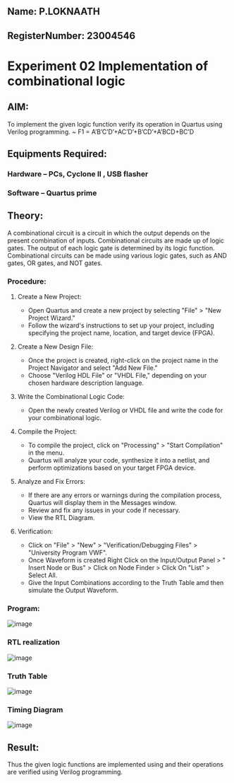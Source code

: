 ## Name: P.LOKNAATH
## RegisterNumber: 23004546


# Experiment 02 Implementation of combinational logic

 
## AIM:

To implement the given logic function verify its operation in Quartus using Verilog programming.
  ~ F1 = A’B’C’D’+AC’D’+B’CD’+A’BCD+BC’D

 
 
 
## Equipments Required:

### Hardware – PCs, Cyclone II , USB flasher
### Software – Quartus prime



## Theory: 

A combinational circuit is a circuit in which the output depends on the present combination of inputs. Combinational circuits are made up of logic gates. The output of each logic gate is determined by its logic function. Combinational circuits can be made using various logic gates, such as AND gates, OR gates, and NOT gates.


### Procedure:
1. Create a New Project:
   - Open Quartus and create a new project by selecting "File" > "New Project Wizard."
   - Follow the wizard's instructions to set up your project, including specifying the project name, location, and target device (FPGA).

2. Create a New Design File:
   - Once the project is created, right-click on the project name in the Project Navigator and select "Add New File."
   - Choose "Verilog HDL File" or "VHDL File," depending on your chosen hardware description language.

3. Write the Combinational Logic Code:
   - Open the newly created Verilog or VHDL file and write the code for your combinational logic.   
     
4. Compile the Project:
   - To compile the project, click on "Processing" > "Start Compilation" in the menu.
   - Quartus will analyze your code, synthesize it into a netlist, and perform optimizations based on your target FPGA device.

5. Analyze and Fix Errors:
   - If there are any errors or warnings during the compilation process, Quartus will display them in the Messages window.
   - Review and fix any issues in your code if necessary.
   - View the RTL Diagram.

6. Verification:
   - Click on "File" > "New" > "Verification/Debugging Files" > "University Program VWF".
   - Once Waveform is created Right Click on the Input/Output Panel > " Insert Node or Bus" > Click on Node Finder > Click On "List" > Select All.
   - Give the Input Combinations according to the Truth Table amd then simulate the Output Waveform.

### Program:

![image](https://github.com/Loknaath-P/Experiment--02-Implementation-of-combinational-logic-/assets/139841683/93896a89-55e4-4907-9346-2d2d32512ab6)

   



### RTL realization

![image](https://github.com/Loknaath-P/Experiment--02-Implementation-of-combinational-logic-/assets/139841683/38bf58bd-360d-4139-8903-ce98981a615c)


### Truth Table

![image](https://github.com/Loknaath-P/Experiment--02-Implementation-of-combinational-logic-/assets/139841683/22b7a74b-d01b-4599-a2e0-d6d8f991f87d)


### Timing Diagram

![image](https://github.com/Loknaath-P/Experiment--02-Implementation-of-combinational-logic-/assets/139841683/e02c6126-6232-4c4a-b3a8-44eda3fa2a1a)



## Result:
Thus the given logic functions are implemented using  and their operations are verified using Verilog programming.
